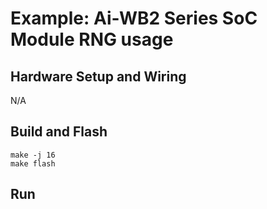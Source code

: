 # Example: Ai-WB2 Series SoC Module RNG usage

## Hardware Setup and Wiring



N/A





## Build and Flash

```shell
make -j 16
make flash
```

## Run


